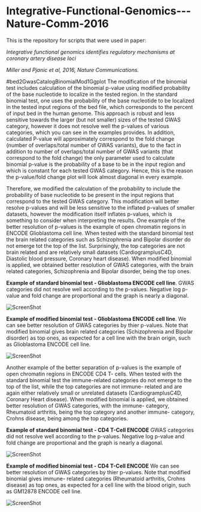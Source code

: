 # Integrative-Functional-Genomics---Nature-Comm-2016

This is the repository for scripts that were used in paper:

*Integrative functional genomics identifies regulatory mechanisms at coronary artery disease loci*

*Miller and Pjanic et al, 2016, Nature Communications.*

#bed2GwasCatalogBinomialMod1Ggplot
The modification of the binomial test includes calculation of the binomial p-value using modified probability of the base nucleotide to localize in the tested region. In the standard binomial test, one uses the probability of the base nucleotide to be localized in the tested input regions of the bed file, which corresponds to the percent of input bed in the human genome. This approach is robust and less sensitive towards the larger (but not smaller) sizes of the tested GWAS category, however it does not resolve well the p-values of various categories, which you can see in the examples provides. In addition, calculated P-value will approximately correspond to the fold change (number of overlaps/total number of GWAS variants), due to the fact in addition to number of overlaps/total number of GWAS variants (that correspond to the fold change) the only parameter used to calculate binomial p-value is the probability of a base to be in the input region and which is constant for each tested GWAS category. Hence, this is the reason the p-value/fold change plot will look almost diagonal in every example.


Therefore, we modified the calculation of the probability to include the probability of base nucleotide to be present in the input regions that correspond to the tested GWAS category. This modification will better resolve p-values and will be less sensitive to the inflated p-values of smaller datasets, however the modification itself inflates p-values, which is something to consider when interpreting the results. One example of the better resolution of p-values is the example of open chromatin regions in ENCODE Glioblastoma cell line. When tested with the standard binomial test the brain related categories such as Schizophrenia and Bipolar disorder do not emerge tot the top of the list. Surprisingly, the top categories are not brain related and are relatively small datasets (CardiogramplusC4D, Diastolic blood pressure, Coronary heart disease). When modified binomial is applied, we obtained better resolution of GWAS categories, with the brain related categories, Schizophrenia and Bipolar disorder, being the top ones.

**Example of standard binomial test - Glioblastoma ENCODE cell line**. GWAS categories did not resolve well according to the p-values. Negative log p-value and fold change are proportional and the graph is nearly a diagonal.

![ScreenShot](https://github.com/milospjanic/IntegrativeFunctionalGenomics/blob/master/Glioblastoma.ENCODE.binomial.png)

**Example of modified binomial test - Glioblastoma ENCODE cell line**. We can see better resolution of GWAS categories by thier p-values. Note that modified binomial gives brain related categories (Schizophrenia and Bipolar disorder) as top ones, as expected for a cell line with the brain origin, such as Glioblastoma ENCODE cell line.

![ScreenShot](https://github.com/milospjanic/IntegrativeFunctionalGenomics/blob/master/Glioblastoma.ENCODE.binomial.mod.png)

Another example of the better separation of p-values is the example of open chromatin regions in ENCODE CD4 T- cells. When tested with the standard binomial test the immune-related categories do not emerge to the top of the list, while the top categories are not immune- related and are again either relatively small or unrelated datasets (CardiogramplusC4D, Coronary Heart disease). When modified binomial is applied, we obtained better resolution of GWAS categories, with the immune- category, Rheumatoid arthritis, being the top category and another immune- category, Crohns disease, being among the top categories.

**Example of standard binomial test - CD4 T-Cell ENCODE** GWAS categories did not resolve well according to the p-values. Negative log p-value and fold change are proportional and the graph is nearly a diagonal.

![ScreenShot](https://github.com/milospjanic/IntegrativeFunctionalGenomics/blob/master/CD4TCell.ENCODE.binomial.png)

**Example of modified binomial test - CD4 T-Cell ENCODE** We can see better resolution of GWAS categories by thier p-values. Note that modified binomial gives immune- related categories (Rheumatoid arthritis, Crohns disease) as top ones, as expected for a cell line with the blood origin, such as GM12878 ENCODE cell line.

![ScreenShot](https://github.com/milospjanic/IntegrativeFunctionalGenomics/blob/master/CD4TCell.ENCODE.binomial.mod.png)
